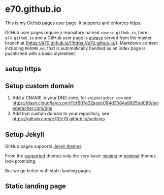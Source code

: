 # e70.github.io

This is my [GitHub pages](https://help.github.com/categories/github-pages-basics/) user page. It supports and enforces [https](https://help.github.com/articles/securing-your-github-pages-site-with-https/).

GitHub user pages require a repository named `<user>.github.io`, here `e70.github.io` and a GitHub user page is [always](https://help.github.com/articles/configuring-a-publishing-source-for-github-pages/) served from the master branch at [https://e70.github.io/](https://e70.github.io/).
Markdown content including `README.md`, that is automatically handled as an index page is pushlished with a basic stylesheet.


## setup https



## Setup custom domain

1. Add a CNAME in your DNS zone, for `eniederacher.com` see
https://dash.cloudflare.com/f1cf607e32aedc064d3064a9925bd089/eniederacher.com/dns
2. Add that custom domain to your repository, see <https://github.com/e70/e70.github.io/settings>

## Setup Jekyll

GitHub pages supports [Jekyll themes](https://help.github.com/articles/adding-a-jekyll-theme-to-your-github-pages-site-with-the-jekyll-theme-chooser/).

From the [supported](https://pages.github.com/themes/) themes only the very basic [minima](https://github.com/jekyll/minima) or [minimal](https://pages-themes.github.io/minimal/) themes look promising.

But we go better with static landing pages

## Static landing page

